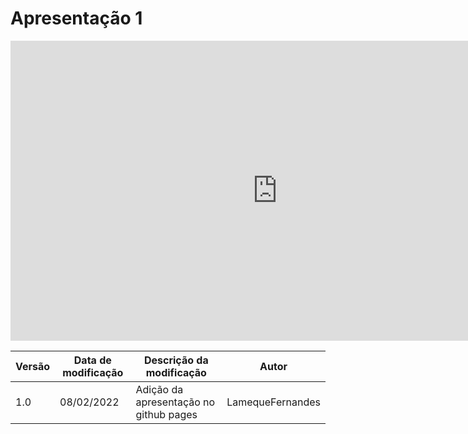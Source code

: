 # Apresentação 1

<center>

<iframe width="854" height="480" src="https://www.youtube.com/watch?v=sG2ri3Yfpdk" title="YouTube video player" frameborder="0" allow="accelerometer; autoplay; clipboard-write; encrypted-media; gyroscope; picture-in-picture" allowfullscreen></iframe>

</center>


|Versão|Data de modificação|Descrição da modificação|Autor|
|-|-|-|-|
|1.0|08/02/2022|Adição da apresentação no github pages|LamequeFernandes|
